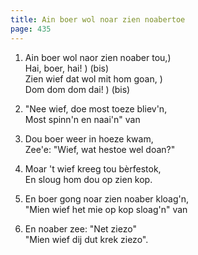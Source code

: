 ```yaml
---
title: Ain boer wol noar zien noabertoe
page: 435
---  
```


1. Ain boer wol naor zien noaber tou,)  
Hai, boer, hai! ) (bis)  
Zien wief dat wol mit hom goan, )  
Dom dom dom dai! ) (bis)  

2. "Nee wief, doe most toeze bliev'n,  
Most spinn'n en naai'n" van  

3. Dou boer weer in hoeze kwam,  
Zee'e: "Wief, wat hestoe wel doan?"  

4. Moar 't wief kreeg tou bèrfestok,  
En sloug hom dou op zien kop.  

5. En boer gong noar zien noaber kloag'n,  
"Mien wief het mie op kop sloag'n" van  

6. En noaber zee: "Net ziezo"  
"Mien wief dij dut krek ziezo".  